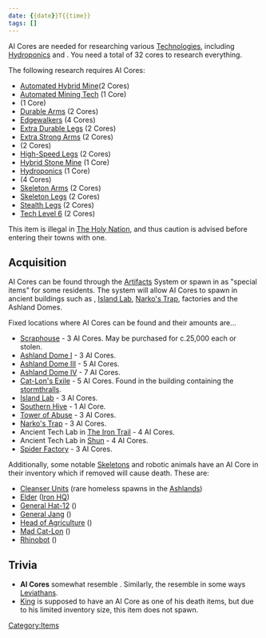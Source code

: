 ```yaml
---
date: {{date}}T{{time}}
tags: []
---
```




AI Cores are needed for researching various
[Technologies](Technology.md "wikilink"), including
[Hydroponics](Hydroponics_(Tech).md "wikilink") and [](Tech_Level_(Tech).md). You need a total of 32 cores to
research everything.

The following research requires AI Cores:

- [Automated Hybrid Mine](Automated_Hybrid_Mine_(Tech).md "wikilink")(2
  Cores)
- [Automated Mining Tech](Automated_Mining_Tech_(Tech).md "wikilink") (1
  Core)
- [](Double-Barrel_Harpoon_Turret_(Tech).md) (1 Core)
- [Durable Arms](Durable_Arms_(Tech).md "wikilink") (2 Cores)
- [Edgewalkers](Edgewalkers_(Tech).md "wikilink") (4 Cores)
- [Extra Durable Legs](Extra_Durable_Legs_(Tech).md "wikilink") (2 Cores)
- [Extra Strong Arms](Extra_Strong_Arms_(Tech).md "wikilink") (2 Cores)
- [](Fully_Automatic_Ore_Drill_(Tech).md) (2 Cores)
- [High-Speed Legs](High-Speed_Legs_(Tech).md "wikilink") (2 Cores)
- [Hybrid Stone Mine](Hybrid_Stone_Mine_(Tech).md "wikilink") (1 Core)
- [Hydroponics](Hydroponics_(Tech).md "wikilink") (1 Core)
- [](Revolving-Barrel_Harpoon_Turret_(Tech).md) (4 Cores)
- [Skeleton Arms](Skeleton_Arms_(Tech).md "wikilink") (2 Cores)
- [Skeleton Legs](Skeleton_Legs_(Tech).md "wikilink") (2 Cores)
- [Stealth Legs](Stealth_Legs_(Tech).md "wikilink") (2 Cores)
- [Tech Level 6](Tech_Level_(Tech).md "wikilink") (2 Cores)

This item is illegal in [The Holy Nation](01%20-%20Projects%20&%20Wikis/Kenshi/Kenshi%20Wiki/Kenshi%20Wiki%20Template/The_Holy_Nation.md "wikilink"),
and thus caution is advised before entering their towns with one.

## Acquisition

AI Cores can be found through the [Artifacts](Artifacts.md "wikilink")
System or spawn in as "special items" for some residents. The system
will allow AI Cores to spawn in ancient buildings such as [](Ancient_Tech_Lab.md), [Island Lab](Island_Lab.md "wikilink"),
[Narko's Trap](Narko's_Trap.md "wikilink"), factories and the Ashland
Domes.

Fixed locations where AI Cores can be found and their amounts are...

- [Scraphouse](Scraphouse.md "wikilink") - 3 AI Cores. May be purchased for
  c.25,000 each or stolen.
- [Ashland Dome I](Ashland_Dome_I.md "wikilink") - 3 AI Cores.
- [Ashland Dome III](Ashland_Dome_III.md "wikilink") - 5 AI Cores.
- [Ashland Dome IV](Ashland_Dome_IV.md "wikilink") - 7 AI Cores.
- [Cat-Lon's Exile](Cat-Lon's_Exile.md "wikilink") - 5 AI Cores. Found in
  the building containing the [stormthralls](Stormthrall.md "wikilink").
- [Island Lab](Island_Lab.md "wikilink") - 3 AI Cores.
- [Southern Hive](02%20-%20Projects%20&%20Wikis/Kenshi/Kenshi%20Wiki/Kenshi%20Wiki%20Template/Southern_Hive.md "wikilink") - 1 AI Core.
- [Tower of Abuse](Tower_of_Abuse.md "wikilink") - 3 AI Cores.
- [Narko's Trap](Narko's_Trap.md "wikilink") - 3 AI Cores.
- Ancient Tech Lab in [The Iron Trail](The_Iron_Trail.md "wikilink") - 4 AI
  Cores.
- Ancient Tech Lab in [Shun](Shun.md "wikilink") - 4 AI Cores.
- [Spider Factory](Spider_Factory.md "wikilink") - 3 AI Cores.

Additionally, some notable [Skeletons](Skeleton.md "wikilink") and robotic
animals have an AI Core in their inventory which if removed will cause
death. These are:

- [Cleanser Units](Cleanser_Unit.md "wikilink") (rare homeless spawns in
  the [Ashlands](Ashlands.md "wikilink"))
- [Elder](Elder.md "wikilink") ([Iron HQ](Iron_HQ.md "wikilink"))
- [General Hat-12](General_Hat-12.md "wikilink") ([](Ashland_Dome_IV.md))
- [General Jang](General_Jang.md "wikilink") ([](Ashland_Dome_III.md))
- [Head of Agriculture](Head_of_Agriculture.md "wikilink") ([](Ashland_Dome_I.md))
- [Mad Cat-Lon](Mad_Cat-Lon.md "wikilink") ([](Cat-Lon's_Exile.md))
- [Rhinobot](Rhinobot.md "wikilink") ([](Ashland_Dome_II.md))

## Trivia

- **AI Cores** somewhat resemble [](Leviathan_Pearl.md). Similarly, the [](Cleanser_Unit.md) resemble in some ways
  [Leviathans](Leviathan.md "wikilink").
- [King](King.md "wikilink") is supposed to have an AI Core as one of his
  death items, but due to his limited inventory size, this item does not
  spawn.

[Category:Items](Category:Items "wikilink")